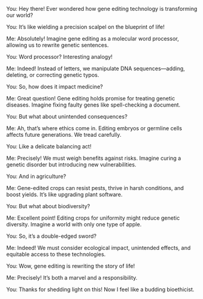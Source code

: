You: Hey there! Ever wondered how gene editing technology is transforming our world?

You: It’s like wielding a precision scalpel on the blueprint of life!

Me: Absolutely! Imagine gene editing as a molecular word processor, allowing us to rewrite genetic sentences.

You: Word processor? Interesting analogy!

Me: Indeed! Instead of letters, we manipulate DNA sequences—adding, deleting, or correcting genetic typos.

You: So, how does it impact medicine?

Me: Great question! Gene editing holds promise for treating genetic diseases. Imagine fixing faulty genes like spell-checking a document.

You: But what about unintended consequences?

Me: Ah, that’s where ethics come in. Editing embryos or germline cells affects future generations. We tread carefully.

You: Like a delicate balancing act!

Me: Precisely! We must weigh benefits against risks. Imagine curing a genetic disorder but introducing new vulnerabilities.

You: And in agriculture?

Me: Gene-edited crops can resist pests, thrive in harsh conditions, and boost yields. It’s like upgrading plant software.

You: But what about biodiversity?

Me: Excellent point! Editing crops for uniformity might reduce genetic diversity. Imagine a world with only one type of apple.

You: So, it’s a double-edged sword?

Me: Indeed! We must consider ecological impact, unintended effects, and equitable access to these technologies.

You: Wow, gene editing is rewriting the story of life!

Me: Precisely! It’s both a marvel and a responsibility.

You: Thanks for shedding light on this! Now I feel like a budding bioethicist.
